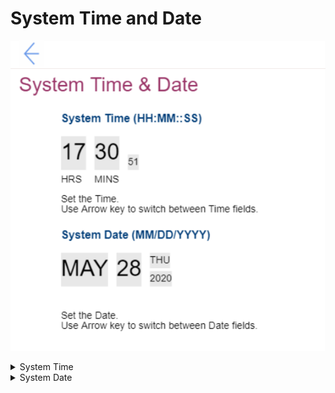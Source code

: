 # System Time and Date #
![](./img/systemtimedate.png)

<details><summary>System Time</summary>

Set the system time. 

Use arrow keys to switch between time fields.

Options:

1.	**Currently set date** 
2.	HH : MM : SS<br>
    a. HH - Hour:  00 ~ 23<br>
    b. MM - Minute:  00 ~ 59<br>
    c. SS - Second:  00 ~ 59<br>

</details>

<details><summary>System Date</summary>

Set the system date. 

Use arrow keys to switch between date fields.

Options:

1.	**Currently set date**
2.	MM/DD/YYYY:<br>
    a. MM – Months: January to December <br>
    b. DD – Date: 1 ~ 31 <br>
    c. YYYY – Year: 1980 ~ 2099 <br>

</details>